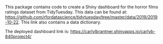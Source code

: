 This package contains code to create a Shiny dashboard for the horror films ratings dataset from TidyTuesday. This data can be found at: https://github.com/rfordatascience/tidytuesday/tree/master/data/2019/2019-10-22. This link also contains a data dictionary. 

The deployed dashboard link is: https://carlylbrantner.shinyapps.io/carlyb-840project4/